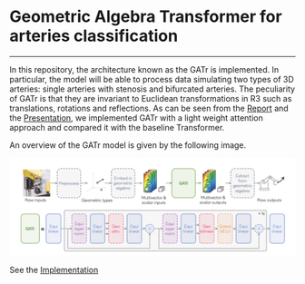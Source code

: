 # Geometric Algebra Transformer for arteries classification

---


In this repository, the architecture known as the GATr is implemented. In particular, the model will be able to process data simulating two types of 3D arteries: single arteries with stenosis and bifurcated arteries. The peculiarity of GATr is that they are invariant to Euclidean transformations in R3 such as translations, rotations and reflections. As can be seen from the [Report](https://github.com/msilver22/GATr_arteries_classification/blob/main/report.pdf) and the [Presentation](https://github.com/msilver22/GATr_arteries_classification/blob/main/GATr_Sapienza_Presentation.pdf), we implemented GATr with a light weight attention approach and compared it with the baseline Transformer. 

An overview of the GATr model is given by the following image.


![Architecture](https://github.com/msilver22/GATr_arteries_classification/blob/main/photos/gatr_architecture2.png)


See the [Implementation]()
